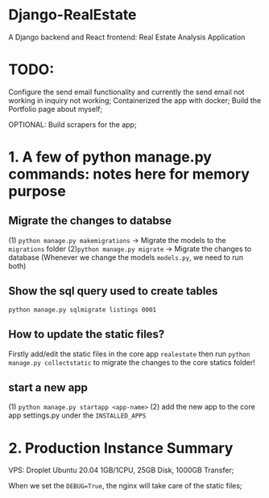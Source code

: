 # Django-RealEstate
A Django backend and React frontend: Real Estate Analysis Application

# TODO:

Configure the send email functionality and currently the send email not working in inquiry not working;
Containerized the app with docker;
Build the Portfolio page about myself;

OPTIONAL: Build scrapers for the app;


# 1. A few of python manage.py commands: notes here for memory purpose

## Migrate the changes to databse
(1) `python manage.py makemigrations` -> Migrate the models to the `migrations` folder
(2)`python manage.py migrate` -> Migrate the changes to database
 (Whenever we change the models `models.py`, we need to run both)
 
## Show the sql query used to create tables
 `python manage.py sqlmigrate listings 0001`
 
## How to update the static files?

Firstly add/edit the static files in the core app `realestate` then run  `python manage.py collectstatic` to migrate the changes to the core statics folder!

## start a new app
(1) `python manage.py startapp <app-name>`
(2) add the new app to the core app settings.py under the `INSTALLED_APPS`

# 2. Production Instance Summary

VPS: Droplet Ubuntu 20.04 1GB/1CPU, 25GB Disk, 1000GB Transfer;

When we set the `DEBUG=True`, the nginx will take care of the static files;





